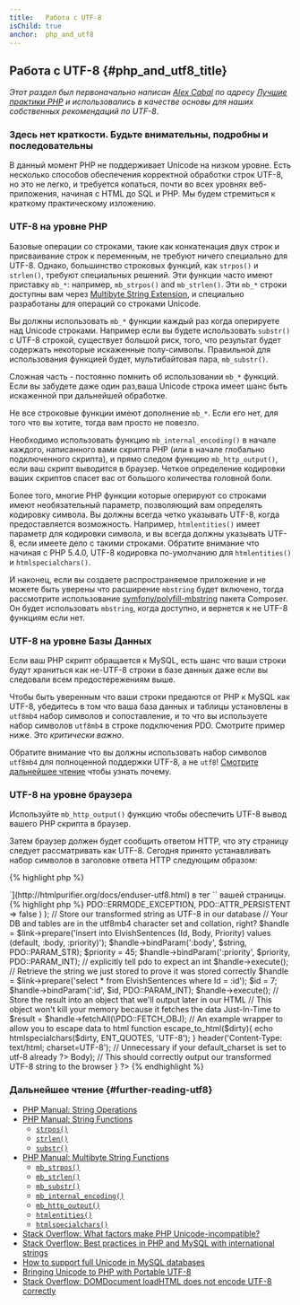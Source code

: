 ```yaml
---
title:   Работа с UTF-8
isChild: true
anchor:  php_and_utf8
---
```


## Работа с UTF-8 {#php_and_utf8_title}

_Этот раздел был первоначально написан [Alex Cabal](https://alexcabal.com/) по адресу
[Лучшие практики PHP](https://phpbestpractices.org/#utf-8) и использовались в качестве основы для наших собственных
рекомендаций по UTF-8_.

### Здесь нет краткости. Будьте внимательны, подробны и последовательны

В данный момент PHP не поддерживает Unicode на низком уровне. Есть несколько способов обеспечения корректной обработки
строк UTF-8, но это не легко, и требуется копаться, почти во всех уровнях веб-приложения, начиная с HTML до SQL и PHP.
Мы будем стремиться к краткому практическому изложению.

### UTF-8 на уровне PHP

Базовые операции со строками, такие как конкатенация двух строк и присваивание строк к переменным, не требуют ничего
специально для UTF-8. Однако, большинство строковых функций, как `strpos()` и `strlen()`, требуют специальных решений.
Эти функции часто имеют приставку `mb_*`: например, `mb_strpos()` and `mb_strlen()`. Эти `mb_*` строки доступны вам через
[Multibyte String Extension], и специально разработаны для операций со строками Unicode.

Вы должны использовать `mb_*` функции каждый раз когда оперируете над Unicode строками. Например если вы будете
использовать `substr()` с UTF-8 строкой, существует большой риск, того, что результат будет содержать некоторые
искаженные полу-символы. Правильной для использования функцией будет, мультибайтовая пара, `mb_substr()`.

Сложная часть - постоянно помнить об использовании `mb_*` функций. Если вы забудете даже один раз,ваша Unicode строка
имеет шанс быть искаженной при дальнейшей обработке.

Не все строковые функции имеют дополнение `mb_*`. Если его нет, для того что вы хотите, тогда вам просто не повезло.

Необходимо использовать функцию `mb_internal_encoding()` в начале каждого, написанного вами скрипта PHP (или в начале
глобально подключенного скрипта), и прямо следом функцию `mb_http_output()`, если ваш скрипт выводится в браузер. Четкое
определение кодировки ваших скриптов спасет вас от большого количества головной боли.

Более того, многие PHP функции которые оперируют со строками имеют необязательный параметр, позволяющий вам определять
кодировку символа. Вы должны всегда четко указывать UTF-8, когда предоставляется возможность. Например, `htmlentities()`
имеет параметр для кодировки символа, и вы всегда должны указывать UTF-8, если имеете дело с такими строками. Обратите
внимание что начиная с PHP 5.4.0, UTF-8 кодировка по-умолчанию для `htmlentities()` и `htmlspecialchars()`.

И наконец, если вы создаете распространяемое приложение и не можете быть уверены что расширение `mbstring` будет включено,
тогда рассмотрите использование [symfony/polyfill-mbstring] пакета Composer. Он будет использовать `mbstring`, когда
доступно, и вернется к не UTF-8 функциям если нет.

[Multibyte String Extension]: https://secure.php.net/book.mbstring
[symfony/polyfill-mbstring]: https://packagist.org/packages/symfony/polyfill-mbstring

### UTF-8 на уровне Базы Данных

Если ваш PHP скрипт обращается к MySQL, есть шанс что ваши строки будут храниться как не-UTF-8 строки в базе данных даже
если вы следовали всем предостережениям выше.

Чтобы быть уверенным что ваши строки предаются от PHP к MySQL как UTF-8, убедитесь в том что ваша база данных и таблицы
установлены в `utf8mb4` набор символов и сопоставление, и то что вы используете набор символов `utf8mb4` в строке
подключения PDO. Смотрите пример ниже. Это _критически важно_.

Обратите внимание что вы должны использовать набор символов `utf8mb4` для полноценной поддержки UTF-8, а не `utf8`!
[Смотрите дальнейшее чтение](#further-reading-utf8) чтобы узнать почему.

### UTF-8 на уровне браузера

Используйте `mb_http_output()` функцию чтобы обеспечить UTF-8 вывод вашего PHP скрипта в браузер.

Затем браузер должен будет сообщить ответом HTTP, что эту страницу следует рассматривать как UTF-8. Сегодня принято
устанавливать набор символов в заголовке ответа HTTP следующим образом:

{% highlight php %}
<?php
header('Content-Type: text/html; charset=UTF-8')
{% endhighlight %}

Исторический подход к этому заключался в том, чтобы включить
[тег charset `<meta>`](http://htmlpurifier.org/docs/enduser-utf8.html) в тег `<head>` вашей страницы.

{% highlight php %}
<?php
// Tell PHP that we're using UTF-8 strings until the end of the script
mb_internal_encoding('UTF-8');
$utf_set = ini_set('default_charset', 'utf-8');
if (!$utf_set) {
    throw new Exception('could not set default_charset to utf-8, please ensure it\'s set on your system!');
}

// Tell PHP that we'll be outputting UTF-8 to the browser
mb_http_output('UTF-8');

// Our UTF-8 test string
$string = 'Êl síla erin lû e-govaned vîn.';

// Transform the string in some way with a multibyte function
// Note how we cut the string at a non-Ascii character for demonstration purposes
$string = mb_substr($string, 0, 15);

// Connect to a database to store the transformed string
// See the PDO example in this document for more information
// Note the `charset=utf8mb4` in the Data Source Name (DSN)
$link = new PDO(
    'mysql:host=your-hostname;dbname=your-db;charset=utf8mb4',
    'your-username',
    'your-password',
    array(
        PDO::ATTR_ERRMODE => PDO::ERRMODE_EXCEPTION,
        PDO::ATTR_PERSISTENT => false
    )
);

// Store our transformed string as UTF-8 in our database
// Your DB and tables are in the utf8mb4 character set and collation, right?
$handle = $link->prepare('insert into ElvishSentences (Id, Body, Priority) values (default, :body, :priority)');
$handle->bindParam(':body', $string, PDO::PARAM_STR);
$priority = 45;
$handle->bindParam(':priority', $priority, PDO::PARAM_INT); // explicitly tell pdo to expect an int
$handle->execute();

// Retrieve the string we just stored to prove it was stored correctly
$handle = $link->prepare('select * from ElvishSentences where Id = :id');
$id = 7;
$handle->bindParam(':id', $id, PDO::PARAM_INT);
$handle->execute();

// Store the result into an object that we'll output later in our HTML
// This object won't kill your memory because it fetches the data Just-In-Time to
$result = $handle->fetchAll(\PDO::FETCH_OBJ);

// An example wrapper to allow you to escape data to html
function escape_to_html($dirty){
    echo htmlspecialchars($dirty, ENT_QUOTES, 'UTF-8');
}

header('Content-Type: text/html; charset=UTF-8'); // Unnecessary if your default_charset is set to utf-8 already
?><!doctype html>
<html>
    <head>
        <meta charset="UTF-8">
        <title>UTF-8 test page</title>
    </head>
    <body>
        <?php
        foreach($result as $row){
            escape_to_html($row->Body);  // This should correctly output our transformed UTF-8 string to the browser
        }
        ?>
    </body>
</html>
{% endhighlight %}

### Дальнейшее чтение {#further-reading-utf8}

* [PHP Manual: String Operations](https://secure.php.net/language.operators.string)
* [PHP Manual: String Functions](https://secure.php.net/ref.strings)
  * [`strpos()`](https://secure.php.net/function.strpos)
  * [`strlen()`](https://secure.php.net/function.strlen)
  * [`substr()`](https://secure.php.net/function.substr)
* [PHP Manual: Multibyte String Functions](https://secure.php.net/ref.mbstring)
  * [`mb_strpos()`](https://secure.php.net/function.mb-strpos)
  * [`mb_strlen()`](https://secure.php.net/function.mb-strlen)
  * [`mb_substr()`](https://secure.php.net/function.mb-substr)
  * [`mb_internal_encoding()`](https://secure.php.net/function.mb-internal-encoding)
  * [`mb_http_output()`](https://secure.php.net/function.mb-http-output)
  * [`htmlentities()`](https://secure.php.net/function.htmlentities)
  * [`htmlspecialchars()`](https://secure.php.net/function.htmlspecialchars)
* [Stack Overflow: What factors make PHP Unicode-incompatible?](https://stackoverflow.com/questions/571694/what-factors-make-php-unicode-incompatible)
* [Stack Overflow: Best practices in PHP and MySQL with international strings](https://stackoverflow.com/questions/140728/best-practices-in-php-and-mysql-with-international-strings)
* [How to support full Unicode in MySQL databases](https://mathiasbynens.be/notes/mysql-utf8mb4)
* [Bringing Unicode to PHP with Portable UTF-8](https://www.sitepoint.com/bringing-unicode-to-php-with-portable-utf8/)
* [Stack Overflow: DOMDocument loadHTML does not encode UTF-8 correctly](https://stackoverflow.com/questions/8218230/php-domdocument-loadhtml-not-encoding-utf-8-correctly)
